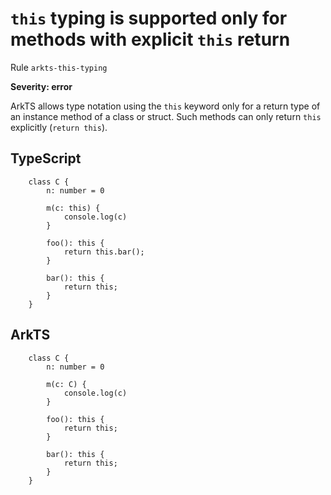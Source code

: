 # ``this`` typing is supported only for methods with explicit ``this`` return

Rule ``arkts-this-typing``

**Severity: error**

ArkTS allows type notation using the ``this`` keyword only for a return type
of an instance method of a class or struct.
Such methods can only return ``this`` explicitly (``return this``).

## TypeScript


```
    class C {
        n: number = 0

        m(c: this) {
            console.log(c)
        }

        foo(): this {
            return this.bar();
        }

        bar(): this {
            return this;
        }
    }

```

## ArkTS


```
    class C {
        n: number = 0

        m(c: C) {
            console.log(c)
        }

        foo(): this {
            return this;
        }

        bar(): this {
            return this;
        }
    }

```


